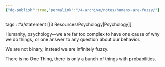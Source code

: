 ```yaml
---
{"dg-publish":true,"permalink":"/4-archive/notes/humans-are-fuzzy/"}
---
```


tags:: #a/statement [[3 Resources/Psychology\|Psychology]]

Humanity, psychology—we are far too complex to have one cause of why we do things, or one answer to any question about our behavior.

We are not binary, instead we are infinitely fuzzy.

There is no One Thing, there is only a bunch of things with probabilities.